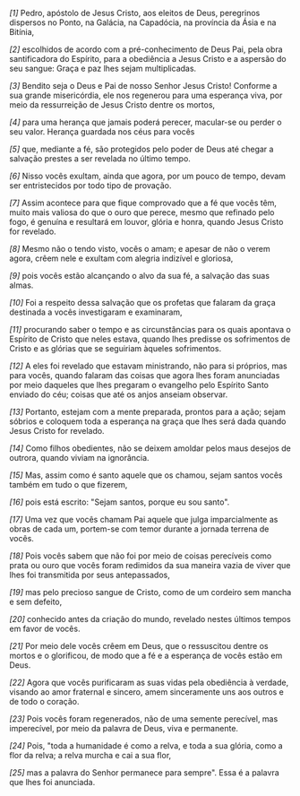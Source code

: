 *[1]* Pedro, apóstolo de Jesus Cristo, aos eleitos de Deus, peregrinos dispersos no Ponto, na Galácia, na Capadócia, na província da Ásia e na Bitínia,

*[2]* escolhidos de acordo com a pré-conhecimento de Deus Pai, pela obra santificadora do Espírito, para a obediência a Jesus Cristo e a aspersão do seu sangue: Graça e paz lhes sejam multiplicadas.

*[3]* Bendito seja o Deus e Pai de nosso Senhor Jesus Cristo! Conforme a sua grande misericórdia, ele nos regenerou para uma esperança viva, por meio da ressurreição de Jesus Cristo dentre os mortos,

*[4]* para uma herança que jamais poderá perecer, macular-se ou perder o seu valor. Herança guardada nos céus para vocês

*[5]* que, mediante a fé, são protegidos pelo poder de Deus até chegar a salvação prestes a ser revelada no último tempo.

*[6]* Nisso vocês exultam, ainda que agora, por um pouco de tempo, devam ser entristecidos por todo tipo de provação.

*[7]* Assim acontece para que fique comprovado que a fé que vocês têm, muito mais valiosa do que o ouro que perece, mesmo que refinado pelo fogo, é genuína e resultará em louvor, glória e honra, quando Jesus Cristo for revelado.

*[8]* Mesmo não o tendo visto, vocês o amam; e apesar de não o verem agora, crêem nele e exultam com alegria indizível e gloriosa,

*[9]* pois vocês estão alcançando o alvo da sua fé, a salvação das suas almas.

*[10]* Foi a respeito dessa salvação que os profetas que falaram da graça destinada a vocês investigaram e examinaram,

*[11]* procurando saber o tempo e as circunstâncias para os quais apontava o Espírito de Cristo que neles estava, quando lhes predisse os sofrimentos de Cristo e as glórias que se seguiriam àqueles sofrimentos.

*[12]* A eles foi revelado que estavam ministrando, não para si próprios, mas para vocês, quando falaram das coisas que agora lhes foram anunciadas por meio daqueles que lhes pregaram o evangelho pelo Espírito Santo enviado do céu; coisas que até os anjos anseiam observar.

*[13]* Portanto, estejam com a mente preparada, prontos para a ação; sejam sóbrios e coloquem toda a esperança na graça que lhes será dada quando Jesus Cristo for revelado.

*[14]* Como filhos obedientes, não se deixem amoldar pelos maus desejos de outrora, quando viviam na ignorância.

*[15]* Mas, assim como é santo aquele que os chamou, sejam santos vocês também em tudo o que fizerem,

*[16]* pois está escrito: "Sejam santos, porque eu sou santo".

*[17]* Uma vez que vocês chamam Pai aquele que julga imparcialmente as obras de cada um, portem-se com temor durante a jornada terrena de vocês.

*[18]* Pois vocês sabem que não foi por meio de coisas perecíveis como prata ou ouro que vocês foram redimidos da sua maneira vazia de viver que lhes foi transmitida por seus antepassados,

*[19]* mas pelo precioso sangue de Cristo, como de um cordeiro sem mancha e sem defeito,

*[20]* conhecido antes da criação do mundo, revelado nestes últimos tempos em favor de vocês.

*[21]* Por meio dele vocês crêem em Deus, que o ressuscitou dentre os mortos e o glorificou, de modo que a fé e a esperança de vocês estão em Deus.

*[22]* Agora que vocês purificaram as suas vidas pela obediência à verdade, visando ao amor fraternal e sincero, amem sinceramente uns aos outros e de todo o coração.

*[23]* Pois vocês foram regenerados, não de uma semente perecível, mas imperecível, por meio da palavra de Deus, viva e permanente.

*[24]* Pois, "toda a humanidade é como a relva, e toda a sua glória, como a flor da relva; a relva murcha e cai a sua flor,

*[25]* mas a palavra do Senhor permanece para sempre". Essa é a palavra que lhes foi anunciada.

